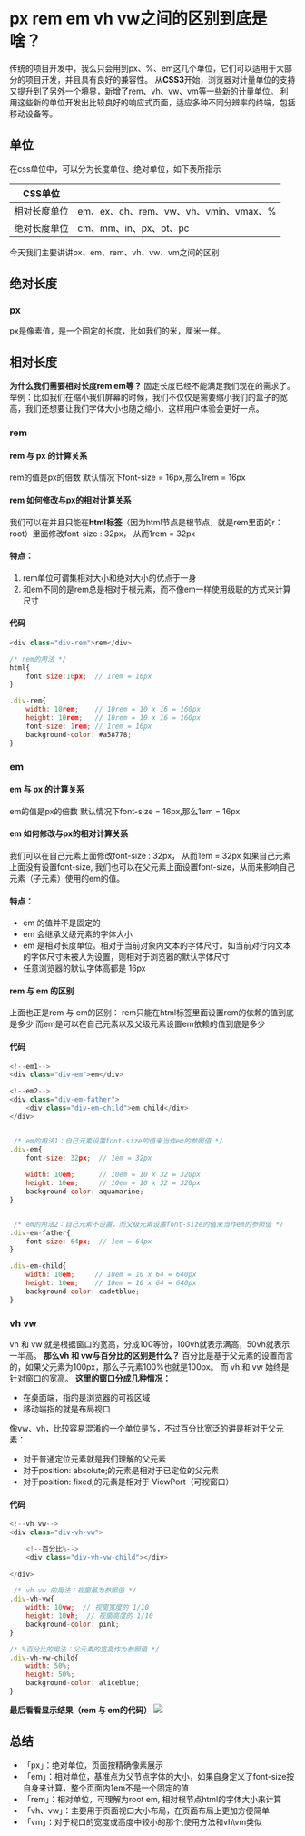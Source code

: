 # px rem em vh vw之间的区别到底是啥？
传统的项目开发中，我么只会用到px、%、em这几个单位，它们可以适用于大部分的项目开发，并且具有良好的兼容性。
从**CSS3**开始，浏览器对计量单位的支持又提升到了另外一个境界，新增了rem、vh、vw、vm等一些新的计量单位。
利用这些新的单位开发出比较良好的响应式页面，适应多种不同分辨率的终端，包括移动设备等。
## 单位
在css单位中，可以分为长度单位、绝对单位，如下表所指示

| CSS单位 |  |
| --- | --- |
| 相对长度单位 | em、ex、ch、rem、vw、vh、vmin、vmax、% |
| 绝对长度单位 | cm、mm、in、px、pt、pc |

今天我们主要讲讲px、em、rem、vh、vw、vm之间的区别
## 绝对长度
### px
px是像素值，是一个固定的长度，比如我们的米，厘米一样。
## 相对长度
**为什么我们需要相对长度rem em等？**
固定长度已经不能满足我们现在的需求了。
举例：比如我们在缩小我们屏幕的时候，我们不仅仅是需要缩小我们的盒子的宽高，我们还想要让我们字体大小也随之缩小，这样用户体验会更好一点。
### rem
#### rem 与 px 的计算关系
rem的值是px的倍数
默认情况下font-size = 16px,那么1rem = 16px
#### rem 如何修改与px的相对计算关系
我们可以在并且只能在**html标签**（因为html节点是根节点，就是rem里面的r：root）里面修改font-size : 32px， 从而1rem = 32px
#### 特点：

   1. rem单位可谓集相对大小和绝对大小的优点于一身
   1. 和em不同的是rem总是相对于根元素，而不像em一样使用级联的方式来计算尺寸
#### 代码
```javascript
<div class="div-rem">rem</div>
```
```javascript
/* rem的用法 */
html{
    font-size:16px;  // 1rem = 16px
}

.div-rem{
    width: 10rem;    // 10rem = 10 x 16 = 160px
    height: 10rem;   // 10rem = 10 x 16 = 160px
    font-size: 1rem; // 1rem = 16px
    background-color: #a58778;
}
```
### em
#### em 与 px 的计算关系
em的值是px的倍数
默认情况下font-size = 16px,那么1em = 16px
#### em 如何修改与px的相对计算关系
我们可以在自己元素上面修改font-size : 32px， 从而1em = 32px
如果自己元素上面没有设置font-size, 我们也可以在父元素上面设置font-size，从而来影响自己元素（子元素）使用的em的值。
#### 特点：

- em 的值并不是固定的
- em 会继承父级元素的字体大小
- em 是相对长度单位。相对于当前对象内文本的字体尺寸。如当前对行内文本的字体尺寸未被人为设置，则相对于浏览器的默认字体尺寸
- 任意浏览器的默认字体高都是 16px
#### rem 与 em 的区别
上面也正是rem 与 em的区别：
rem只能在html标签里面设置rem的依赖的值到底是多少
而em是可以在自己元素以及父级元素设置em依赖的值到底是多少
#### 代码
```javascript
<!--em1-->
<div class="div-em">em</div>

<!--em2-->
<div class="div-em-father">
    <div class="div-em-child">em child</div>
</div>

```
```javascript

 /* em的用法1：自己元素设置font-size的值来当作em的参照值 */
.div-em{
    font-size: 32px;  // 1em = 32px
    
    width: 10em;      // 10em = 10 x 32 = 320px
    height: 10em;     // 10em = 10 x 32 = 320px
    background-color: aquamarine;
}


 /* em的用法2：自己元素不设置，而父级元素设置font-size的值来当作em的参照值 */
.div-em-father{
    font-size: 64px;  // 1em = 64px
}

.div-em-child{
    width: 10em;     // 10em = 10 x 64 = 640px
    height: 10em;    // 10em = 10 x 64 = 640px
    background-color: cadetblue;
}

```
### vh vw
vh 和 vw 就是根据窗口的宽高，分成100等份，100vh就表示满高，50vh就表示一半高。
**那么vh 和 vw与百分比的区别是什么？**
百分比是基于父元素的设置而言的，如果父元素为100px，那么子元素100%也就是100px。
而 vh 和 vw 始终是针对窗口的宽高。
**这里的窗口分成几种情况：**

- 在桌面端，指的是浏览器的可视区域
- 移动端指的就是布局视口

像vw、vh，比较容易混淆的一个单位是%，不过百分比宽泛的讲是相对于父元素：

- 对于普通定位元素就是我们理解的父元素
- 对于position: absolute;的元素是相对于已定位的父元素
- 对于position: fixed;的元素是相对于 ViewPort（可视窗口）
#### 代码
```javascript
<!--vh vw-->
<div class="div-vh-vw">

    <!--百分比%-->
    <div class="div-vh-vw-child"></div>
    
</div>

```
```javascript
 /* vh vw 的用法：视窗最为参照值 */
.div-vh-vw{
    width: 10vw;  // 视窗宽度的 1/10
    height: 10vh;  // 视窗高度的 1/10
    background-color: pink;
}

/* %百分比的用法：父元素的宽高作为参照值 */
.div-vh-vw-child{
    width: 50%;
    height: 50%;
    background-color: aliceblue;
}
```
**最后看看显示结果（rem 与 em的代码）**
![](https://i.loli.net/2021/07/16/foqmrYi6CJAtXT5.png#id=ZujrQ&originHeight=1191&originWidth=960&originalType=binary&ratio=1&status=done&style=none)
## 总结

- 「px」：绝对单位，页面按精确像素展示
- 「em」：相对单位，基准点为父节点字体的大小，如果自身定义了font-size按自身来计算，整个页面内1em不是一个固定的值
- 「rem」：相对单位，可理解为root em, 相对根节点html的字体大小来计算
- 「vh、vw」：主要用于页面视口大小布局，在页面布局上更加方便简单
- 「vm」：对于视口的宽度或高度中较小的那个,使用方法和vh\vm类似

​


